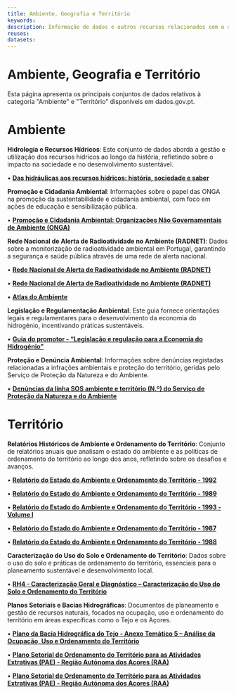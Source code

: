 ```yaml
---
title: Ambiente, Geografia e Território
keywords:
description: Informação de dados e outros recursos relacionados com o sector do Ambiente, Geografia e Território.
reuses:
datasets:
---
```

# Ambiente, Geografia e Território

Esta página apresenta os principais conjuntos de dados relativos à categoria "Ambiente" e "Território" disponíveis em dados.gov.pt.

# Ambiente

**Hidrologia e Recursos Hídricos**: Este conjunto de dados aborda a gestão e utilização dos recursos hídricos ao longo da história, refletindo sobre o impacto na sociedade e no desenvolvimento sustentável.

•	[**Das hidráulicas aos recursos hídricos: história, sociedade e saber**](https://dados.gov.pt/pt/datasets/das-hidraulicas-aos-recursos-hidricos-historia-sociedade-e-saber/)

**Promoção e Cidadania Ambiental**: Informações sobre o papel das ONGA na promoção da sustentabilidade e cidadania ambiental, com foco em ações de educação e sensibilização pública.

•	[**Promoção e Cidadania Ambiental: Organizações Não Governamentais de Ambiente (ONGA)**](https://dados.gov.pt/pt/datasets/promocao-e-cidadania-ambiental-organizacoes-nao-governamentais-de-ambiente-onga-2/)

**Rede Nacional de Alerta de Radioatividade no Ambiente (RADNET)**: Dados sobre a monitorização de radioatividade ambiental em Portugal, garantindo a segurança e saúde pública através de uma rede de alerta nacional.

•	[**Rede Nacional de Alerta de Radioatividade no Ambiente (RADNET)**](https://dados.gov.pt/pt/datasets/rede-nacional-de-alerta-de-radioatividade-no-ambiente-radnet/)

•	[**Rede Nacional de Alerta de Radioatividade no Ambiente (RADNET)**](https://dados.gov.pt/pt/datasets/rede-nacional-de-alerta-de-radioatividade-no-ambiente-radnet-1/)

•	[**Atlas do Ambiente**](https://dados.gov.pt/pt/datasets/atlas-do-ambiente/)

**Legislação e Regulamentação Ambiental**: Este guia fornece orientações legais e regulamentares para o desenvolvimento da economia do hidrogénio, incentivando práticas sustentáveis.

•	[**Guia do promotor - “Legislação e regulação para a Economia do Hidrogénio”**](https://dados.gov.pt/pt/datasets/guia-do-promotor-legislacao-e-regulacao-para-a-economia-do-hidrogenio-1/)

**Proteção e Denúncia Ambiental**: Informações sobre denúncias registadas relacionadas a infrações ambientais e proteção do território, geridas pelo Serviço de Proteção da Natureza e do Ambiente.

•	[**Denúncias da linha SOS ambiente e território (N.º) do Serviço de Proteção da Natureza e do Ambiente**](https://dados.gov.pt/pt/datasets/denuncias-da-linha-sos-ambiente-e-territorio-n-o-do-servico-de-protecao-da-natureza-e-do-ambiente-1/)

# Território

**Relatórios Históricos de Ambiente e Ordenamento do Território**: Conjunto de relatórios anuais que analisam o estado do ambiente e as políticas de ordenamento do território ao longo dos anos, refletindo sobre os desafios e avanços.

•	[**Relatório do Estado do Ambiente e Ordenamento do Território - 1992**](https://dados.gov.pt/pt/datasets/relatorio-do-estado-do-ambiente-e-ordenamento-do-territorio-1992-1/)

•	[**Relatório do Estado do Ambiente e Ordenamento do Território - 1989**](https://dados.gov.pt/pt/datasets/relatorio-do-estado-do-ambiente-e-ordenamento-do-territorio-1989-1/)

•	[**Relatório do Estado do Ambiente e Ordenamento do Território - 1993 - Volume I**](https://dados.gov.pt/pt/datasets/relatorio-do-estado-do-ambiente-e-ordenamento-do-territorio-1993-volume-i-1/)

•	[**Relatório do Estado do Ambiente e Ordenamento do Território - 1987**](https://dados.gov.pt/pt/datasets/relatorio-do-estado-do-ambiente-e-ordenamento-do-territorio-1987-1/)

•	[**Relatório do Estado do Ambiente e Ordenamento do Território - 1988**](https://dados.gov.pt/pt/datasets/relatorio-do-estado-do-ambiente-e-ordenamento-do-territorio-1988-1/)

**Caracterização do Uso do Solo e Ordenamento do Território**: Dados sobre o uso do solo e práticas de ordenamento do território, essenciais para o planeamento sustentável e desenvolvimento local.

•	[**RH4 - Caracterização Geral e Diagnóstico – Caracterização do Uso do Solo e Ordenamento do Território**](https://dados.gov.pt/pt/datasets/rh4-caracterizacao-geral-e-diagnostico-caracterizacao-do-uso-do-solo-e-ordenamento-do-territorio-1/)

**Planos Setoriais e Bacias Hidrográficas**: Documentos de planeamento e gestão de recursos naturais, focados na ocupação, uso e ordenamento do território em áreas específicas como o Tejo e os Açores.

•	[**Plano da Bacia Hidrográfica do Tejo - Anexo Temático 5 – Análise da Ocupação, Uso e Ordenamento do Território**](https://dados.gov.pt/pt/datasets/plano-da-bacia-hidrografica-do-tejo-anexo-tematico-5-analise-da-ocupacao-uso-e-ordenamento-do-territorio-1/)

•	[**Plano Setorial de Ordenamento do Território para as Atividades Extrativas (PAE) - Região Autónoma dos Açores (RAA)**](https://dados.gov.pt/pt/datasets/plano-setorial-de-ordenamento-do-territorio-para-as-atividades-extrativas-pae-regiao-autonoma-dos-acores-raa/)

•	[**Plano Setorial de Ordenamento do Território para as Atividades Extrativas (PAE) - Região Autónoma dos Açores (RAA)**](https://dados.gov.pt/pt/datasets/plano-setorial-de-ordenamento-do-territorio-para-as-atividades-extrativas-pae-regiao-autonoma-dos-acores-raa/)

